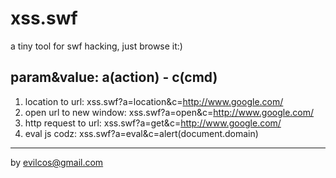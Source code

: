 xss.swf
=======

a tiny tool for swf hacking, just browse it:)

param&value:
a(action) - c(cmd)
-----------------
1. location to url: xss.swf?a=location&c=http://www.google.com/
2. open url to new window: xss.swf?a=open&c=http://www.google.com/
3. http request to url: xss.swf?a=get&c=http://www.google.com/
4. eval js codz: xss.swf?a=eval&c=alert(document.domain)
-----------------
by evilcos@gmail.com
